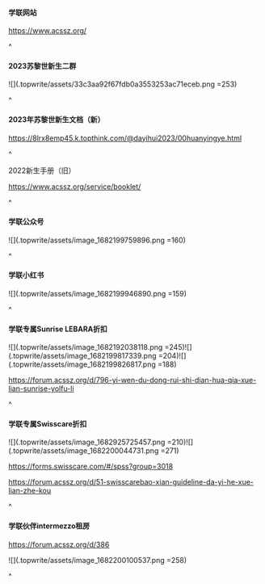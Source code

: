 #### **学联网站**

<https://www.acssz.org/>

^

#### **2023苏黎世新生二群**

![](.topwrite/assets/33c3aa92f67fdb0a3553253ac71eceb.png =253)

^

#### **2023年苏黎世新生文档（新**）&#x20;

<https://8lrx8emp45.k.topthink.com/@dayihui2023/00huanyingye.html>

^

2022新生手册（旧）

<https://www.acssz.org/service/booklet/>

^

#### **学联公众号**

![](.topwrite/assets/image_1682199759896.png =160)

^

#### **学联小红书**

![](.topwrite/assets/image_1682199946890.png =159)

^

#### **学联专属Sunrise LEBARA折扣**

![](.topwrite/assets/image_1682192038118.png =245)![](.topwrite/assets/image_1682199817339.png =204)![](.topwrite/assets/image_1682199826817.png =188)

<https://forum.acssz.org/d/796-yi-wen-du-dong-rui-shi-dian-hua-qia-xue-lian-sunrise-yolfu-li>

^

#### **学联专属Swisscare折扣**

![](.topwrite/assets/image_1682925725457.png =210)![](.topwrite/assets/image_1682200044731.png =271)

<https://forms.swisscare.com/#/spss?group=3018>

<https://forum.acssz.org/d/51-swisscarebao-xian-guideline-da-yi-he-xue-lian-zhe-kou>

^

#### **学联伙伴intermezzo租房**

<https://forum.acssz.org/d/386>

![](.topwrite/assets/image_1682200100537.png =258)

^
